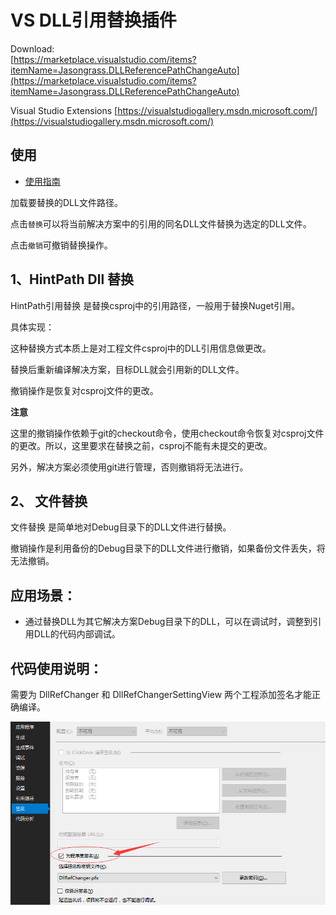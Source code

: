 # VS DLL引用替换插件

Download:   
[https://marketplace.visualstudio.com/items?itemName=Jasongrass.DLLReferencePathChangeAuto](https://marketplace.visualstudio.com/items?itemName=Jasongrass.DLLReferencePathChangeAuto)  
  
Visual Studio Extensions
[https://visualstudiogallery.msdn.microsoft.com/](https://visualstudiogallery.msdn.microsoft.com/)  
  
## 使用
  
* [使用指南](http://jgrass.cc/2017-10-auto-dll-reference-change-tool/)   
  
加载要替换的DLL文件路径。

点击`替换`可以将当前解决方案中的引用的同名DLL文件替换为选定的DLL文件。

点击`撤销`可撤销替换操作。

## 1、HintPath Dll 替换

HintPath引用替换 是替换csproj中的引用路径，一般用于替换Nuget引用。

具体实现：

这种替换方式本质上是对工程文件csproj中的DLL引用信息做更改。

替换后重新编译解决方案，目标DLL就会引用新的DLL文件。

撤销操作是恢复对csproj文件的更改。

**注意** 

这里的撤销操作依赖于git的checkout命令，使用checkout命令恢复对csproj文件的更改。所以，这里要求在替换之前，csproj不能有未提交的更改。

另外，解决方案必须使用git进行管理，否则撤销将无法进行。

## 2、 文件替换

文件替换 是简单地对Debug目录下的DLL文件进行替换。

撤销操作是利用备份的Debug目录下的DLL文件进行撤销，如果备份文件丢失，将无法撤销。

## 应用场景：

* 通过替换DLL为其它解决方案Debug目录下的DLL，可以在调试时，调整到引用DLL的代码内部调试。

## 代码使用说明：
  需要为 DllRefChanger 和 DllRefChangerSettingView 两个工程添加签名才能正确编译。  
   
  ![](https://github.com/JasonGrass/DllReferencePathChanger/blob/master/Img/20171023221524.png)   
  
